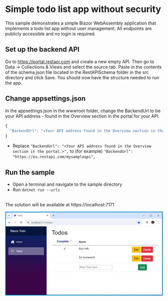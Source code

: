 # Simple todo list app without security

This sample demonstrates a simple Blazor WebAssembly application that implements a todo list app without user management.
All endpoints are publicly accessible and no login is required.

## Set up the backend API

Go to https://portal.restapi.com and create a new empty API. Then go to Data -> Collections & Views and select the source tab. Paste in the contents of the schema.json file located in the RestAPISchema folder in the src directory and click Save. You should now have the structure needed to run the app.

## Change appsettings.json

In the appsettings.json in the wwwroot folder, change the BackendUrl to be your API address - found in the Overview section in the portal for your API.

```js
{
  "BackendUrl": "<Your API address found in the Overview section in the portal.>"
}
```

- Replace `"BackendUrl": "<Your API address found in the Overview section in the portal.>",` to (for example) `"BackendUrl": "https://eu.restapi.com/mysampleapi",`

## Run the sample

- Open a terminal and navigate to the sample directory
- Run `dotnet run --urls`

<br />The solution will be available at https://localhost:7171

![alt text](image-1.png)

